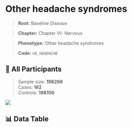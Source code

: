 # Other headache syndromes

> **Root:** Baseline Disease  

> **Chapter:** Chapter VI- Nervous  

> **Phenotype:** Other headache syndromes  

> **Code:** `G6_HEADACHE`

## 🧪 All Participants  
> Sample size: **198268**  
> Cases: **162**  
> Controls: **198106**
<img src="/Sensitive/Figures/ALL/Baseline/G6_HEADACHE.png"/>

## 📊 Data Table
<CsvTableMRF src="/Sensitive/Data/ALL/Baseline/LG_G6_HEADACHE.csv"/>

